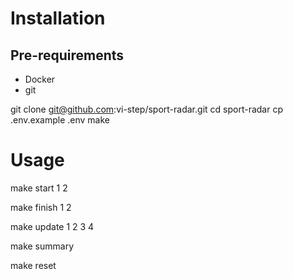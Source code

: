 # Installation

## Pre-requirements
- Docker
- git

git clone git@github.com:vi-step/sport-radar.git
cd sport-radar
cp .env.example .env
make

# Usage

make start 1 2

make finish 1 2

make update 1 2 3 4

make summary

make reset

